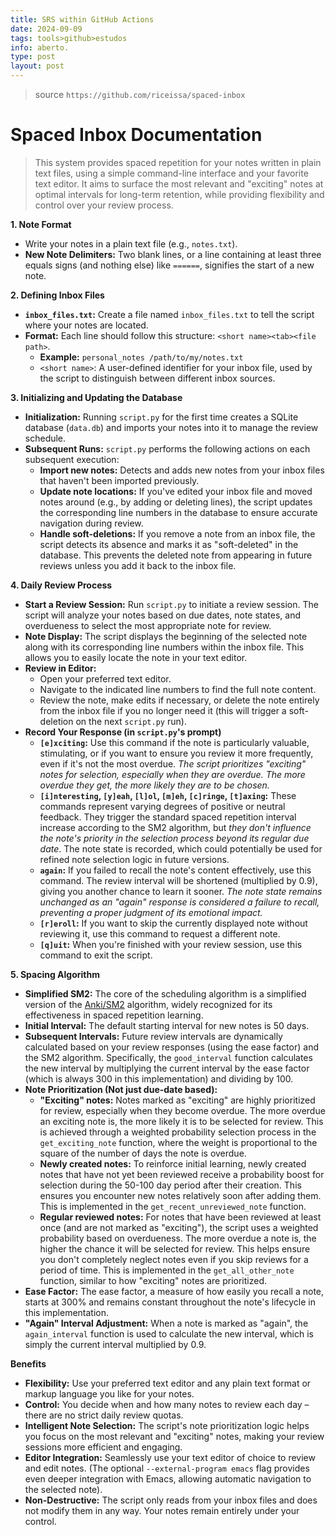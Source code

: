 ```yaml
---
title: SRS within GitHub Actions
date: 2024-09-09
tags: tools>github>estudos
info: aberto.
type: post
layout: post
---
```


> source `https://github.com/riceissa/spaced-inbox`

# Spaced Inbox Documentation

>This system provides spaced repetition for your notes written in plain text files, using a simple command-line interface and your favorite text editor. It aims to surface the most relevant and "exciting" notes at optimal intervals for long-term retention, while providing flexibility and control over your review process.

**1. Note Format**
   - Write your notes in a plain text file (e.g., `notes.txt`).
   - **New Note Delimiters:** Two blank lines, or a line containing at least three equals signs (and nothing else) like `======`, signifies the start of a new note.

**2. Defining Inbox Files**
   - **`inbox_files.txt`:** Create a file named `inbox_files.txt` to tell the script where your notes are located.
   - **Format:** Each line should follow this structure: `<short name><tab><file path>`.
     - **Example:** `personal_notes /path/to/my/notes.txt`
     - `<short name>`: A user-defined identifier for your inbox file, used by the script to distinguish between different inbox sources.

**3. Initializing and Updating the Database**
   - **Initialization:** Running `script.py` for the first time creates a SQLite database (`data.db`) and imports your notes into it to manage the review schedule.
   - **Subsequent Runs:**  `script.py` performs the following actions on each subsequent execution:
     - **Import new notes:** Detects and adds new notes from your inbox files that haven't been imported previously. 
     - **Update note locations:** If you've edited your inbox file and moved notes around (e.g., by adding or deleting lines), the script updates the corresponding line numbers in the database to ensure accurate navigation during review.
     - **Handle soft-deletions:** If you remove a note from an inbox file, the script detects its absence and marks it as "soft-deleted" in the database. This prevents the deleted note from appearing in future reviews unless you add it back to the inbox file.

**4. Daily Review Process**
   - **Start a Review Session:** Run `script.py` to initiate a review session. The script will analyze your notes based on due dates, note states, and overdueness to select the most appropriate note for review.
   - **Note Display:** The script displays the beginning of the selected note along with its corresponding line numbers within the inbox file. This allows you to easily locate the note in your text editor. 
   - **Review in Editor:**
     - Open your preferred text editor.
     - Navigate to the indicated line numbers to find the full note content.
     - Review the note, make edits if necessary, or delete the note entirely from the inbox file if you no longer need it (this will trigger a soft-deletion on the next `script.py` run). 
   - **Record Your Response (in `script.py`'s prompt)**
     - **`[e]xciting`:** Use this command if the note is particularly valuable, stimulating, or if you want to ensure you review it more frequently, even if it's not the most overdue. *The script prioritizes "exciting" notes for selection, especially when they are overdue. The more overdue they get, the more likely they are to be chosen.*
     - **`[i]nteresting`, `[y]eah`, `[l]ol`, `[m]eh`, `[c]ringe`, `[t]axing`:** These commands represent varying degrees of positive or neutral feedback. They trigger the standard spaced repetition interval increase according to the SM2 algorithm, but *they don't influence the note's priority in the selection process beyond its regular due date*. The note state is recorded, which could potentially be used for refined note selection logic in future versions.
     - **`again`:**  If you failed to recall the note's content effectively, use this command. The review interval will be shortened (multiplied by 0.9), giving you another chance to learn it sooner. *The note state remains unchanged as an "again" response is considered a failure to recall, preventing a proper judgment of its emotional impact.*
     - **`[r]eroll`:** If you want to skip the currently displayed note without reviewing it, use this command to request a different note. 
     - **`[q]uit`:**  When you're finished with your review session, use this command to exit the script. 

**5. Spacing Algorithm**
   - **Simplified SM2:** The core of the scheduling algorithm is a simplified version of the [Anki/SM2](https://gist.github.com/riceissa/1ead1b9881ffbb48793565ce69d7dbdd) algorithm, widely recognized for its effectiveness in spaced repetition learning. 
   - **Initial Interval:**  The default starting interval for new notes is 50 days.
   - **Subsequent Intervals:**  Future review intervals are dynamically calculated based on your review responses (using the ease factor) and the SM2 algorithm. Specifically, the `good_interval` function calculates the new interval by multiplying the current interval by the ease factor (which is always 300 in this implementation) and dividing by 100.
   - **Note Prioritization (Not just due-date based):**
     - **"Exciting" notes:** Notes marked as "exciting" are highly prioritized for review, especially when they become overdue.  The more overdue an exciting note is, the more likely it is to be selected for review. This is achieved through a weighted probability selection process in the `get_exciting_note` function, where the weight is proportional to the square of the number of days the note is overdue.
     - **Newly created notes:** To reinforce initial learning, newly created notes that have not yet been reviewed receive a probability boost for selection during the 50-100 day period after their creation. This ensures you encounter new notes relatively soon after adding them. This is implemented in the `get_recent_unreviewed_note` function.
     - **Regular reviewed notes:** For notes that have been reviewed at least once (and are not marked as "exciting"), the script uses a weighted probability based on overdueness.  The more overdue a note is, the higher the chance it will be selected for review. This helps ensure you don't completely neglect notes even if you skip reviews for a period of time. This is implemented in the `get_all_other_note` function, similar to how "exciting" notes are prioritized.
   - **Ease Factor:** The ease factor, a measure of how easily you recall a note, starts at 300% and remains constant throughout the note's lifecycle in this implementation. 
   - **"Again" Interval Adjustment:** When a note is marked as "again", the `again_interval` function is used to calculate the new interval, which is simply the current interval multiplied by 0.9.

**Benefits**
   - **Flexibility:** Use your preferred text editor and any plain text format or markup language you like for your notes. 
   - **Control:** You decide when and how many notes to review each day – there are no strict daily review quotas.  
   - **Intelligent Note Selection:** The script's note prioritization logic helps you focus on the most relevant and "exciting" notes, making your review sessions more efficient and engaging. 
   - **Editor Integration:**  Seamlessly use your text editor of choice to review and edit notes.  (The optional `--external-program emacs` flag provides even deeper integration with Emacs, allowing automatic navigation to the selected note).
   - **Non-Destructive:** The script only reads from your inbox files and does not modify them in any way. Your notes remain entirely under your control.
